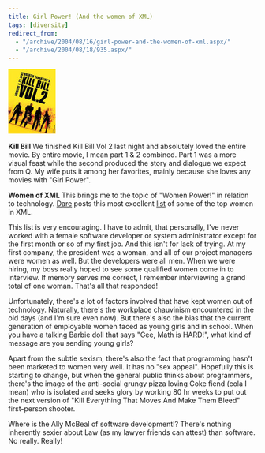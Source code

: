 ```yaml
---
title: Girl Power! (And the women of XML)
tags: [diversity]
redirect_from:
  - "/archive/2004/08/16/girl-power-and-the-women-of-xml.aspx/"
  - "/archive/2004/08/18/935.aspx/"
---
```


![Kill Bill Vol2](/assets/images/killbillvol2.jpg)

**Kill Bill**
 We finished Kill Bill Vol 2 last night and absolutely loved the entire movie. By entire movie, I mean part 1 & 2 combined. Part 1 was a more visual feast while the second produced the story and dialogue we expect from Q. My wife puts it among her favorites, mainly because she loves any movies with "Girl Power".

**Women of XML**
This brings me to the topic of "Women Power!" in relation to technology. [Dare](http://www.25hoursaday.com/weblog/) posts this most excellent [list](http://www.25hoursaday.com/weblog/PermaLink.aspx?guid=c74eebda-4ccb-48b6-ba6c-06bc2cf08c79)
of some of the top women in XML.

This list is very encouraging. I have to admit, that personally, I've never worked with a female software developer or system administrator except for the first month or so of my first job. And this isn't for lack of trying. At my first company, the president was a woman, and all of our project managers were women as well. But the developers were all men. When we were hiring, my boss really hoped to see some qualified women come in to interview. If memory serves me correct, I remember interviewing a grand total of one woman. That's all that responded!

Unfortunately, there's a lot of factors involved that have kept women out of technology. Naturally, there's the workplace chauvinism encountered in the old days (and I'm sure even now). But there's also the bias that the current generation of employable women faced as young girls and in school. When you have a talking Barbie doll that says "Gee, Math is HARD!", what kind of message are you sending young girls?

Apart from the subtle sexism, there's also the fact that programming hasn't been marketed to women very well. It has no "sex appeal". Hopefully this is starting to change, but when the general public thinks about programmers, there's the image of the anti-social grungy pizza loving Coke fiend (cola I mean) who is isolated and seeks glory by working 80 hr weeks to put out the next version of "Kill Everything That Moves And Make Them Bleed" first-person shooter.

Where is the Ally McBeal of software development!? There's nothing inherently sexier about Law (as my lawyer friends can attest) than software. No really. Really!
